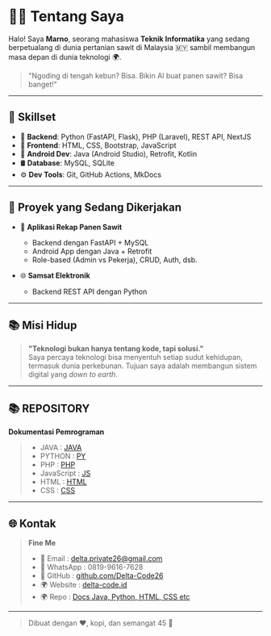# 👨‍💻 Tentang Saya

Halo! Saya **Marno**, seorang mahasiswa **Teknik Informatika** yang sedang berpetualang di dunia pertanian sawit di Malaysia 🇲🇾 sambil membangun masa depan di dunia teknologi 🌍.

> "Ngoding di tengah kebun? Bisa. Bikin AI buat panen sawit? Bisa banget!"

---

## 🚀 Skillset

- 🔧 **Backend**: Python (FastAPI, Flask), PHP (Laravel), REST API, NextJS
- 🎨 **Frontend**: HTML, CSS, Bootstrap, JavaScript
- 📱 **Android Dev**: Java (Android Studio), Retrofit, Kotlin
- 🛢 **Database**: MySQL, SQLite
- ⚙️ **Dev Tools**: Git, GitHub Actions, MkDocs

---

## 🧠 Proyek yang Sedang Dikerjakan

- 📱 **Aplikasi Rekap Panen Sawit**
  - Backend dengan FastAPI + MySQL
  - Android App dengan Java + Retrofit
  - Role-based (Admin vs Pekerja), CRUD, Auth, dsb.

- 🌐 **Samsat Elektronik**
  - Backend REST API dengan Python

---

## 📚 Misi Hidup

> **"Teknologi bukan hanya tentang kode, tapi solusi."**  
Saya percaya teknologi bisa menyentuh setiap sudut kehidupan, termasuk dunia perkebunan. Tujuan saya adalah membangun sistem digital yang *down to earth*.

---
## 📚 REPOSITORY

**Dokumentasi Pemrograman**
> - JAVA : [JAVA](Java.github)
> - PYTHON : [PY](Java.github)
> - PHP : [PHP](Java.github)
> - JavaScript : [JS](Java.github)
> - HTML : [HTML](Java.github)
> - CSS : [CSS](Java.github)
---

## 🌐 Kontak

> **Fine Me**
> - 📧 Email : delta.private26@gmail.com
> - 📱 WhatsApp : 0819-9616-7628
> - 🐙 GitHub : [github.com/Delta-Code26](https://github.com/Delta-Code26)
> - 🌍 Website : [delta-code.id](https://delta-code.id)
> - 🌍 Repo : [Docs Java, Python, HTML, CSS etc]( https://delta-code26.github.io/Docs_Python_DeltaCode/ )

---

> Dibuat dengan ❤️, kopi, dan semangat 45 🚀
